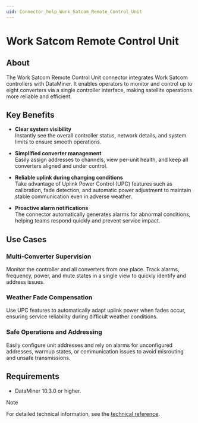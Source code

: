 ```yaml
---
uid: Connector_help_Work_Satcom_Remote_Control_Unit
---
```


# Work Satcom Remote Control Unit

## About

The Work Satcom Remote Control Unit connector integrates Work Satcom controllers with DataMiner. It enables operators to monitor and control up to eight converters via a single controller interface, making satellite operations more reliable and efficient.  

## Key Benefits

- **Clear system visibility**  
  Instantly see the overall controller status, network details, and system limits to ensure smooth operations.  

- **Simplified converter management**  
  Easily assign addresses to channels, view per-unit health, and keep all converters aligned and under control.  

- **Reliable uplink during changing conditions**  
  Take advantage of Uplink Power Control (UPC) features such as calibration, fade detection, and automatic power adjustment to maintain stable communication even in adverse weather.  

- **Proactive alarm notifications**  
  The connector automatically generates alarms for abnormal conditions, helping teams respond quickly and prevent service impact.  

## Use Cases

### Multi-Converter Supervision
Monitor the controller and all converters from one place. Track alarms, frequency, power, and mute states in a single view to quickly identify and address issues.  

### Weather Fade Compensation
Use UPC features to automatically adapt uplink power when fades occur, ensuring service reliability during difficult weather conditions.  

### Safe Operations and Addressing
Easily configure unit addresses and rely on alarms for unconfigured addresses, warmup states, or communication issues to avoid misrouting and unsafe transmissions.  

## Requirements

- DataMiner 10.3.0 or higher.  

> [!NOTE]  
> For detailed technical information, see the [technical reference](xref:Connector_help_Work_Satcom_Remote_Control_Unit_Technical).